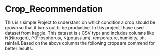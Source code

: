 # Crop_Recommendation

This is a simple Project to understand on which condition a crop should be grown so that it turns out to be productive.
In this project I have used dataset from kaggle. This dataset is a CSV type and includes columns like N(Nitrogen), P(Phosphorus), K(potassium), temperature, humidity, ph, rainfall.
Based on the above columns the following crops are commend for better results.
